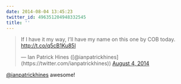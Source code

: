 ```yaml
---
date: 2014-08-04 13:45:23
twitter_id: 496351204948332545
title: ''
---
```


<blockquote class="twitter-tweet"><p lang="en" dir="ltr">If I have it my way, I’ll have my name on this one by COB today. <a href="http://t.co/q5cB1Ku85l">http://t.co/q5cB1Ku85l</a></p>&mdash; Ian Patrick Hines ([@ianpatrickhines](https://twitter.com/ianpatrickhines)) <a href="https://twitter.com/ianpatrickhines/status/496339279925510146?ref_src=twsrc%5Etfw">August 4, 2014</a></blockquote>
<script async src="https://platform.twitter.com/widgets.js" charset="utf-8"></script>

[@ianpatrickhines](https://twitter.com/ianpatrickhines) awesome!
